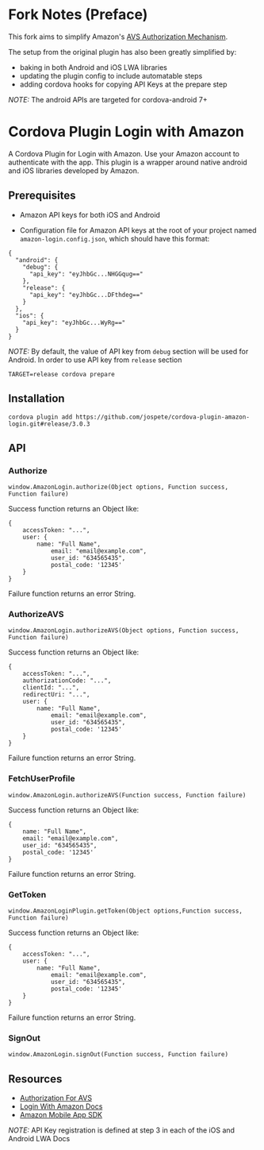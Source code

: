 # Fork Notes (Preface)

This fork aims to simplify Amazon's [AVS Authorization Mechanism](https://developer.amazon.com/docs/alexa-voice-service/authorize-companion-app.html#sdk).

The setup from the original plugin has also been greatly simplified by:

- baking in both Android and iOS LWA libraries
- updating the plugin config to include automatable steps
- adding cordova hooks for copying API Keys at the prepare step

*NOTE:* The android APIs are targeted for cordova-android 7+

# Cordova Plugin Login with Amazon

A Cordova Plugin for Login with Amazon. Use your Amazon account to authenticate with the app.
This plugin is a wrapper around native android and iOS libraries developed by Amazon.
 
## Prerequisites

- Amazon API keys for both iOS and Android 

- Configuration file for Amazon API keys at the root of your 
project named `amazon-login.config.json`, which should have this format:

```
{
  "android": {
    "debug": {
      "api_key": "eyJhbGc...NHGGqug=="
    },
    "release": {
      "api_key": "eyJhbGc...DFthdeg=="
    }
  },
  "ios": {
    "api_key": "eyJhbGc...WyRg=="
  }
}
```

*NOTE:*
By default, the value of API key from `debug` section will be used for Android.
In order to use API key from `release` section

```
TARGET=release cordova prepare
```
 
## Installation

```
cordova plugin add https://github.com/jospete/cordova-plugin-amazon-login.git#release/3.0.3
```

## API

### Authorize

`window.AmazonLogin.authorize(Object options, Function success, Function failure)`

Success function returns an Object like:

	{
		accessToken: "...",
		user: {
		    name: "Full Name",
                email: "email@example.com",
                user_id: "634565435",
                postal_code: '12345'
		}
	}

Failure function returns an error String.

### AuthorizeAVS

`window.AmazonLogin.authorizeAVS(Object options, Function success, Function failure)`

Success function returns an Object like:

	{
		accessToken: "...",
		authorizationCode: "...",
		clientId: "...",
		redirectUri: "...",
		user: {
		    name: "Full Name",
                email: "email@example.com",
                user_id: "634565435",
                postal_code: '12345'
		}
	}

Failure function returns an error String.

### FetchUserProfile

`window.AmazonLogin.authorizeAVS(Function success, Function failure)`

Success function returns an Object like:

	{
        name: "Full Name",
        email: "email@example.com",
        user_id: "634565435",
        postal_code: '12345'
    }

Failure function returns an error String.

### GetToken

`window.AmazonLoginPlugin.getToken(Object options,Function success, Function failure)`

Success function returns an Object like:

	{
		accessToken: "...",
		user: {
		    name: "Full Name",
                email: "email@example.com",
                user_id: "634565435",
                postal_code: '12345'
		}
	}

Failure function returns an error String.


### SignOut

`window.AmazonLogin.signOut(Function success, Function failure)`

## Resources

- [Authorization For AVS](https://developer.amazon.com/docs/alexa-voice-service/authorize-companion-app.html#sdk)
- [Login With Amazon Docs](https://developer.amazon.com/docs/login-with-amazon/minitoc-lwa-overview.html)
- [Amazon Mobile App SDK](https://developer.amazon.com/public/resources/development-tools/sdk)

*NOTE:* API Key registration is defined at step 3 in each of the iOS and Android LWA Docs